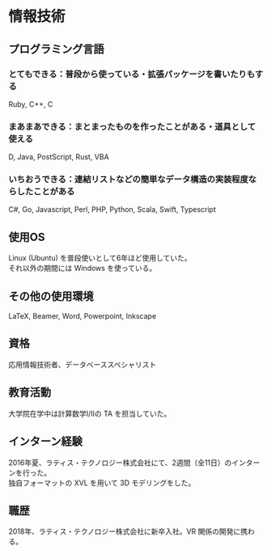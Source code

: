 # 情報技術 

## プログラミング言語
### とてもできる：普段から使っている・拡張パッケージを書いたりもする
Ruby, C++, C

### まあまあできる：まとまったものを作ったことがある・道具として使える
D, Java, PostScript, Rust, VBA

### いちおうできる：連結リストなどの簡単なデータ構造の実装程度ならしたことがある
C#, Go, Javascript, Perl, PHP, Python, Scala, Swift, Typescript

## 使用OS
Linux (Ubuntu) を普段使いとして6年ほど使用していた。    
それ以外の期間には Windows を使っている。

## その他の使用環境
LaTeX, Beamer, Word, Powerpoint, Inkscape

## 資格
応用情報技術者、データベーススペシャリスト

## 教育活動
大学院在学中は計算数学I/IIの TA を担当していた。

## インターン経験
2016年夏、ラティス・テクノロジー株式会社にて、2週間（全11日）のインターンを行った。  
独自フォーマットの XVL を用いて 3D モデリングをした。

## 職歴
2018年、ラティス・テクノロジー株式会社に新卒入社。VR 関係の開発に携わる。

